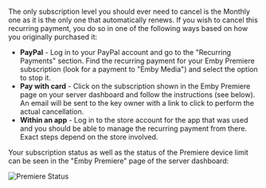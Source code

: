 The only subscription level you should ever need to cancel is the Monthly one as it is the only one that automatically renews.  If you wish to cancel this recurring payment, you do so in one of the following ways based on how you originally purchased it:
 
* **PayPal** - Log in to your PayPal account and go to the "Recurring Payments" section.  Find the recurring payment for your Emby Premiere subscription (look for a payment to "Emby Media") and select the option to stop it.
* **Pay with card** - Click on the subscription shown in the Emby Premiere page on your server dashboard and follow the instructions (see below).  An email will be sent to the key owner with a link to click to perform the actual cancellation.
* **Within an app** - Log in to the store account for the app that was used and you should be able to manage the recurring payment from there.  Exact steps depend on the store involved.
 
Your subscription status as well as the status of the Premiere device limit can be seen in the "Emby Premiere" page of the server dashboard:

![Premiere Status](https://emby.media/community/uploads/inline/3/59a318565a9bc_monthlycancancel.png)